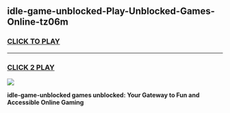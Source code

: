 
## idle-game-unblocked-Play-Unblocked-Games-Online-tz06m
<h3>
<a href="https://premium76.site?title=idle-game-unblocked&ref=25A">CLICK TO PLAY</a></h3>
<hr>

<h3>
<a href="https://premium76.site?title=idle-game-unblocked&ref=25A">CLICK 2 PLAY</a>
  
</h3>

<a href="https://premium76.site?title=idle-game-unblocked&ref=25A"><img src="https://clearcache.store/games.png"></a>


**idle-game-unblocked games unblocked: Your Gateway to Fun and Accessible Online Gaming**
